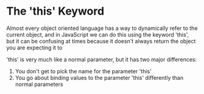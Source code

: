 # The 'this' Keyword

Almost every object oriented language has a way to dynamically refer to the current object, and in JavaScript we can do this using the keyword 'this', but it can be confusing at times because it doesn't always return the object you are expecting it to

'this' is very much like a normal parameter, but it has two major differences:

1. You don't get to pick the name for the parameter 'this'
2. You go about binding values to the parameter 'this' differently than normal parameters
